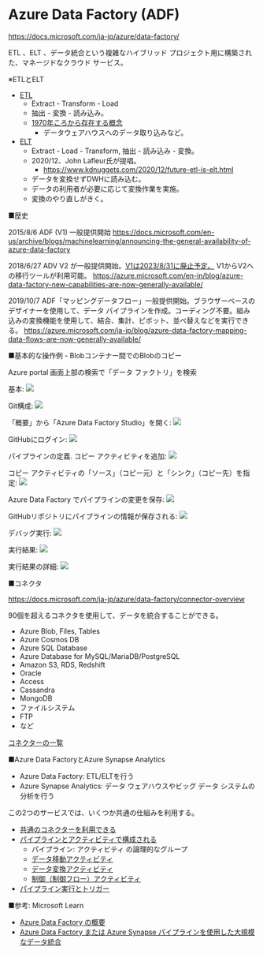 # Azure Data Factory (ADF)

https://docs.microsoft.com/ja-jp/azure/data-factory/

ETL 、ELT 、データ統合という複雑なハイブリッド プロジェクト用に構築された、マネージドなクラウド サービス。

※ETLとELT

- [ETL](https://ja.wikipedia.org/wiki/Extract/Transform/Load)
  - Extract - Transform - Load
  - 抽出 - 変換 - 読み込み。
  - [1970年ころから存在する概念](https://en.wikipedia.org/wiki/Extract,_transform,_load)
    - データウェアハウスへのデータ取り込みなど。
- [ELT](https://www.talend.com/jp/resources/elt-vs-etl/)
  - Extract - Load - Transform, 抽出 - 読み込み - 変換。
  - 2020/12、John Lafleur氏が提唱。
    - https://www.kdnuggets.com/2020/12/future-etl-is-elt.html
  - データを変換せずDWHに読み込む。
  - データの利用者が必要に応じて変換作業を実施。
  - 変換のやり直しがきく。

■歴史

2015/8/6 ADF (V1) 一般提供開始
https://docs.microsoft.com/en-us/archive/blogs/machinelearning/announcing-the-general-availability-of-azure-data-factory

2018/6/27 ADV V2 が一般提供開始。[V1は2023/8/31に廃止予定。](https://azure.microsoft.com/ja-jp/updates/migrate-your-azure-data-factory-version-1-to-2-service/) V1からV2への移行ツールが利用可能。
https://azure.microsoft.com/en-in/blog/azure-data-factory-new-capabilities-are-now-generally-available/

2019/10/7 ADF「マッピングデータフロー」一般提供開始。ブラウザーベースのデザイナーを使用して、データ パイプラインを作成。コーディング不要。組み込みの変換機能を使用して、結合、集計、ピボット、並べ替えなどを実行できる。
https://azure.microsoft.com/ja-jp/blog/azure-data-factory-mapping-data-flows-are-now-generally-available/

■基本的な操作例 - Blobコンテナー間でのBlobのコピー

Azure portal 画面上部の検索で「データ ファクトリ」を検索

基本:
![](images/ss-2022-03-29-11-38-23.png)

Git構成:
![](images/ss-2022-03-29-11-40-20.png)

「概要」から「Azure Data Factory Studio」を開く:
![](images/ss-2022-03-29-11-45-01.png)

GitHubにログイン:
![](images/ss-2022-03-29-11-45-44.png)

パイプラインの定義. コピー アクティビティを追加:
![](images/ss-2022-03-29-12-02-16.png)

コピー アクティビティの「ソース」（コピー元）と「シンク」（コピー先）を指定:
![](images/ss-2022-03-29-12-05-09.png)

Azure Data Factory でパイプラインの変更を保存:
![](images/ss-2022-03-29-12-08-59.png)

GitHubリポジトリにパイプラインの情報が保存される:
![](images/ss-2022-03-29-12-09-25.png)

デバッグ実行:
![](images/ss-2022-03-29-12-11-36.png)

実行結果:
![](images/ss-2022-03-29-12-11-54.png)

実行結果の詳細:
![](images/ss-2022-03-29-12-12-28.png)

■コネクタ

https://docs.microsoft.com/ja-jp/azure/data-factory/connector-overview

90個を超えるコネクタを使用して、データを統合することができる。

- Azure Blob, Files, Tables
- Azure Cosmos DB
- Azure SQL Database
- Azure Database for MySQL/MariaDB/PostgreSQL
- Amazon S3, RDS, Redshift
- Oracle
- Access
- Cassandra
- MongoDB
- ファイルシステム
- FTP
- など

[コネクターの一覧](https://docs.microsoft.com/ja-jp/azure/data-factory/connector-overview#supported-data-stores)

■Azure Data FactoryとAzure Synapse Analytics

- Azure Data Factory: ETL/ELTを行う
- Azure Synapse Analytics: データ ウェアハウスやビッグ データ システムの分析を行う

この2つのサービスでは、いくつか共通の仕組みを利用する。

- [共通のコネクターを利用できる](https://docs.microsoft.com/ja-jp/azure/data-factory/connector-overview)
- [パイプラインとアクティビティで構成される](https://docs.microsoft.com/ja-jp/azure/data-factory/concepts-pipelines-activities)
  - パイプライン: アクティビティ の論理的なグループ
  - [データ移動アクティビティ](https://docs.microsoft.com/ja-jp/azure/data-factory/copy-activity-overview)
  - [データ変換アクティビティ](https://docs.microsoft.com/ja-jp/azure/data-factory/transform-data)
  - [制御（制御フロー）アクティビティ](https://docs.microsoft.com/ja-jp/azure/data-factory/concepts-pipelines-activities#control-flow-activities)
- [パイプライン実行とトリガー](https://docs.microsoft.com/ja-jp/azure/data-factory/concepts-pipeline-execution-triggers)

■参考: Microsoft Learn

- [Azure Data Factory の概要](https://docs.microsoft.com/ja-jp/learn/modules/intro-to-azure-data-factory/)
- [Azure Data Factory または Azure Synapse パイプラインを使用した大規模なデータ統合](https://docs.microsoft.com/ja-jp/learn/paths/data-integration-scale-azure-data-factory/)